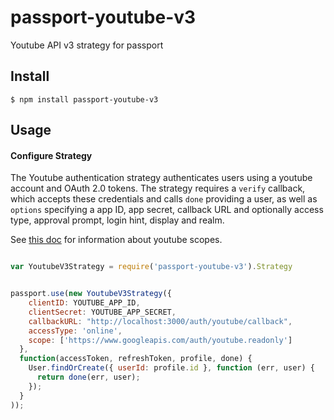 passport-youtube-v3
===================

Youtube API v3 strategy for passport

## Install

    $ npm install passport-youtube-v3

## Usage

#### Configure Strategy

The Youtube authentication strategy authenticates users using a youtube
account and OAuth 2.0 tokens.  The strategy requires a `verify` callback, which
accepts these credentials and calls `done` providing a user, as well as
`options` specifying a app ID, app secret, callback URL and optionally access type, approval prompt, login hint, display and realm.

See [this doc](https://developers.google.com/youtube/v3/guides/authentication) for information about youtube scopes.

```javascript

var YoutubeV3Strategy = require('passport-youtube-v3').Strategy


passport.use(new YoutubeV3Strategy({
    clientID: YOUTUBE_APP_ID,
    clientSecret: YOUTUBE_APP_SECRET,
    callbackURL: "http://localhost:3000/auth/youtube/callback",
	accessType: 'online',
    scope: ['https://www.googleapis.com/auth/youtube.readonly']
  },
  function(accessToken, refreshToken, profile, done) {
    User.findOrCreate({ userId: profile.id }, function (err, user) {
      return done(err, user);
    });
  }
));
```
